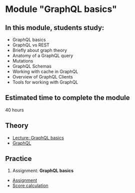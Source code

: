 # Module "GraphQL basics"

## In this module, students study:

- GraphQL basics
- GraphQL vs REST
- Briefly about graph theory
- Anatomy of a GraphQL query
- Mutations
- GraphQL Schemas
- Working with cache in GraphQL
- Overview of GraphQL Clients
- Tools for working with GraphQL

## Estimated time to complete the module
40 hours

## Theory 
- [Lecture: GraphQL basics](https://www.youtube.com/watch?v=nKdaw3Jju5Q)
- [GraphQL](https://graphql.org/learn/)

## Practice
1. Assignment: **GraphQL basics**
  - [Assignment](https://github.com/AlreadyBored/nodejs-assignments/blob/main/assignments/graphql-service/assignment.md)
  - [Score calculation](https://github.com/AlreadyBored/nodejs-assignments/blob/main/assignments/graphql-service/score.md)
